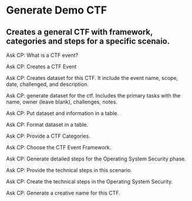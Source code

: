 # Generate Demo CTF

## Creates a general CTF with framework, categories and steps for a specific scenaio.

Ask CP: What is a CTF event?

Ask CP: Creates a CTF Event

Ask CP: Creates dataset for this CTF. It include the event name, scope, date, challenged, and description.

Ask CP: generate dataset for the ctf.  Includes the primary tasks with the name, owner (leave blank), challenges, notes.

Ask CP: Put dataset and information in a table. 

Ask CP: Format dataset in a table.

Ask CP: Provide a CTF Categories.

Ask CP: Choose the CTF Event Framework.

Ask CP: Generate detailed steps for the Operating System Security phase.

Ask CP: Provide the technical steps in this scenario.

Ask CP: Create the technical steps in the Operating System Security.

Ask CP: Generate a creative name for this CTF.


